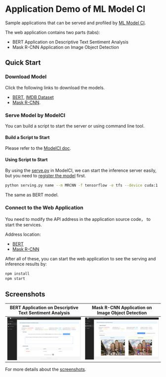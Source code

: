 # Application Demo of ML Model CI

Sample applications that can be served and profiled by [ML Model CI](https://github.com/cap-ntu/ML-Model-CI).

The web application contains two parts (tabs):

- BERT Application on Descriptive Text Sentiment Analysis
- Mask R-CNN Application on Image Object Detection

## Quick Start

### Download Model

Click the following links to download the models.

- [BERT](https://github.com/tensorflow/models/tree/master/official/nlp/bert), [IMDB Dataset](https://keras.io/api/datasets/imdb/)
- [Mask R-CNN](http://download.tensorflow.org/models/object_detection/mask_rcnn_resnet101_atrous_coco_2018_01_28.tar.gz).

### Serve Model by ModelCI

You can build a script to start the server or using command line tool.

#### Build a Script to Start

Please refer to the [ModelCI doc](https://github.com/cap-ntu/ML-Model-CI#retrieve-model-and-deploy). 

#### Using Script to Start

By using the [serve.py]() in ModelCI, we can start the inference server easily, but you need to [register the model](https://github.com/cap-ntu/ML-Model-CI#register-a-saved-model) first.  

```bash
python serving.py name --m MRCNN -f tensorflow -e tfs --device cuda:1
```
The same as BERT model. 

### Connect to the Web Application

You need to modify the API address in the application source code， to start the services.

Address location:

- [BERT](https://github.com/tensorflow/models/tree/master/official/nlp/bert)
- [Mask R-CNN](https://github.com/cap-ntu/mlmodelci_mm_demo/blob/master/src/pages/MRCNN/index.tsx)

After all of these, you can start the web application to see the serving and inference results by:

```bash
npm install
npm start
```

## Screenshots

|BERT Application on Descriptive Text Sentiment Analysis|Mask R-CNN Application on Image Object Detection|
|:--:|:--:|
|![](./screenshots/bert.png)|![](./screenshots/mrcnn.png)|

For more details about the [screenshots](./screenshots).




